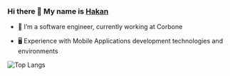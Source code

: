 ### Hi there 👋 My name is [Hakan](https://www.linkedin.com/in/hakansilek/)
- 🔭 I’m a software engineer, currently working at Corbone

- 🖥 Experience with Mobile Applications development technologies and environments

![Top Langs](https://github-readme-stats.vercel.app/api/top-langs/?username=hakansilek&theme=calm)

<!--
**hakansilek/hakansilek** is a ✨ _special_ ✨ repository because its `README.md` (this file) appears on your GitHub profile.

Here are some ideas to get you started:

- 🔭 I’m currently working on ...
- 🌱 I’m currently learning ...
- 👯 I’m looking to collaborate on ...
- 🤔 I’m looking for help with ...
- 💬 Ask me about ...
- 📫 How to reach me: ...
- 😄 Pronouns: ...
- ⚡ Fun fact: ...
-->
